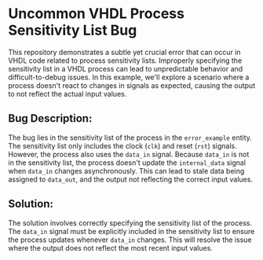 # Uncommon VHDL Process Sensitivity List Bug

This repository demonstrates a subtle yet crucial error that can occur in VHDL code related to process sensitivity lists.  Improperly specifying the sensitivity list in a VHDL process can lead to unpredictable behavior and difficult-to-debug issues.  In this example, we'll explore a scenario where a process doesn't react to changes in signals as expected, causing the output to not reflect the actual input values.

## Bug Description:

The bug lies in the sensitivity list of the process in the `error_example` entity.  The sensitivity list only includes the clock (`clk`) and reset (`rst`) signals. However, the process also uses the `data_in` signal. Because `data_in` is not in the sensitivity list, the process doesn't update the `internal_data` signal when `data_in` changes asynchronously.  This can lead to stale data being assigned to `data_out`, and the output not reflecting the correct input values.

## Solution:

The solution involves correctly specifying the sensitivity list of the process.  The `data_in` signal must be explicitly included in the sensitivity list to ensure the process updates whenever `data_in` changes.  This will resolve the issue where the output does not reflect the most recent input values. 